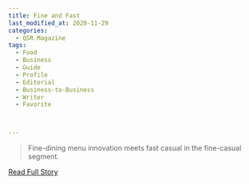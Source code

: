 ```yaml
---
title: Fine and Fast
last_modified_at: 2020-11-29
categories:
  - QSR Magazine
tags:
  - Food
  - Business
  - Guide
  - Profile
  - Editorial 
  - Business-to-Business
  - Writer
  - Favorite



---
```


> Fine-dining menu innovation meets fast casual in the fine-casual segment. 

<a href="http://www.ourdigitalmags.com/publication/?i=657994&ver=html5&p=21" target="_blank">Read Full Story</a>

